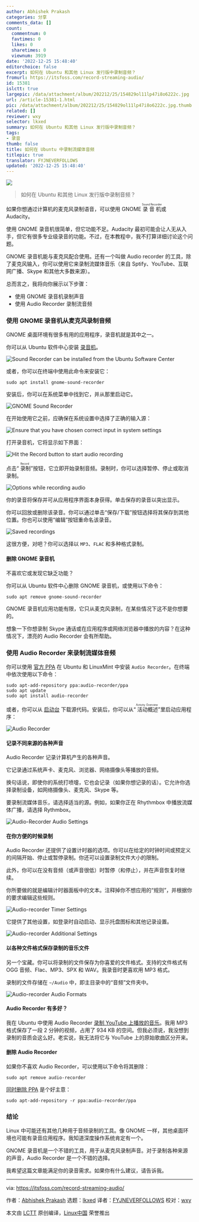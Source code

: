 ```yaml
---
author: Abhishek Prakash
categories: 分享
comments_data: []
count:
  commentnum: 0
  favtimes: 0
  likes: 0
  sharetimes: 0
  viewnum: 3919
date: '2022-12-25 15:48:40'
editorchoice: false
excerpt: 如何在 Ubuntu 和其他 Linux 发行版中录制音频？
fromurl: https://itsfoss.com/record-streaming-audio/
id: 15381
islctt: true
largepic: /data/attachment/album/202212/25/154829ol11lp47i8o6222c.jpg
url: /article-15381-1.html
pic: /data/attachment/album/202212/25/154829ol11lp47i8o6222c.jpg.thumb.jpg
related: []
reviewer: wxy
selector: lkxed
summary: 如何在 Ubuntu 和其他 Linux 发行版中录制音频？
tags:
- 录音
thumb: false
title: 如何在 Ubuntu 中录制流媒体音频
titlepic: true
translator: FYJNEVERFOLLOWS
updated: '2022-12-25 15:48:40'
---
```


![](/data/attachment/album/202212/25/154829ol11lp47i8o6222c.jpg)



> 
> 如何在 Ubuntu 和其他 Linux 发行版中录制音频？
> 
> 
> 


如果你想通过计算机的麦克风录制语音，可以使用 GNOME <ruby> 录音机 <rt>  Sound Recorder </rt></ruby> 或 Audacity。


使用 GNOME 录音机很简单，但它功能不足。Audacity 最初可能会让人无从入手，但它有很多专业级录音的功能。不过，在本教程中，我不打算详细讨论这个问题。


GNOME 录音机能与麦克风配合使用。还有一个叫做 Audio recorder 的工具，除了麦克风输入，你可以使用它来录制流媒体音乐（来自 Sptify、YouTube、互联网广播、Skype 和其他大多数来源）。


总而言之，我将向你展示以下步骤：


* 使用 GNOME 录音机录制声音
* 使用 Audio Recorder 录制流音频


### 使用 GNOME 录音机从麦克风录制音频


GNOME 桌面环境有很多有用的应用程序，录音机就是其中之一。


你可以从 Ubuntu 软件中心安装 [录音机](https://wiki.gnome.org/Apps/SoundRecorder)。


![Sound Recorder can be installed from the Ubuntu Software Center](/data/attachment/album/202212/25/154841ku4ggolyogi7guur.png)


或者，你可以在终端中使用此命令来安装它：



```
sudo apt install gnome-sound-recorder

```

安装后，你可以在系统菜单中找到它，并从那里启动它。


![GNOME Sound Recorder](/data/attachment/album/202212/25/154841lqs48hgq4sblhs8s.png)


在开始使用它之前，应确保在系统设置中选择了正确的输入源：


![Ensure that you have chosen correct input in system settings](/data/attachment/album/202212/25/154841tzfuvgr589vj0uzo.png)


打开录音机，它将显示如下界面：


![Hit the Record button to start audio recording](/data/attachment/album/202212/25/154842exxfxkwvwhee5xgs.png)


点击“<ruby> 录制 <rt>  Record </rt></ruby>”按钮，它立即开始录制音频。录制时，你可以选择暂停、停止或取消录制。


![Options while recording audio](/data/attachment/album/202212/25/154842l1nk1t7mvgvztevw.png)


你的录音将保存并可从应用程序界面本身获得。单击保存的录音以突出显示。


你可以回放或删除该录音。你可以通过单击“保存/下载”按钮选择将其保存到其他位置。你也可以使用“编辑”按钮重命名该录音。


![Saved recordings](/data/attachment/album/202212/25/154842renjcncnjj5e452o.png)


这很方便，对吧？你可以选择以 `MP3`、`FLAC` 和多种格式录制。


#### 删除 GNOME 录音机


不喜欢它或发现它缺乏功能？


你可以从 Ubuntu 软件中心删除 GNOME 录音机，或使用以下命令：



```
sudo apt remove gnome-sound-recorder

```

GNOME 录音机应用功能有限，它只从麦克风录制，在某些情况下这不是你想要的。


想象一下你想录制 Skype 通话或在应用程序或网络浏览器中播放的内容？在这种情况下，漂亮的 Audio Recorder 会有所帮助。


### 使用 Audio Recorder 来录制流媒体音频


你可以使用 [官方 PPA](https://launchpad.net/~audio-recorder/+archive/ubuntu/ppa) 在 Ubuntu 和 LinuxMint 中安装 `Audio Recorder`。在终端中依次使用以下命令：



```
sudo apt-add-repository ppa:audio-recorder/ppa
sudo apt update
sudo apt install audio-recorder

```

或者，你可以从 [启动台](https://launchpad.net/audio-recorder) 下载源代码。安装后，你可以从“<ruby> 活动概述 <rt>  Activity Overview </rt></ruby>”里启动应用程序：


![Audio Recorder](/data/attachment/album/202212/25/154842mtum14v2vl2vurvv.png)


#### 记录不同来源的各种声音


Audio Recorder 记录计算机产生的各种声音。


它记录通过系统声卡、麦克风、浏览器、网络摄像头等播放的音频。


换句话说，即使你的系统打喷嚏，它也会记录（如果你想记录的话）。它允许你选择录制设备，如网络摄像头、麦克风、Skype 等。


要录制流媒体音乐，请选择适当的源。例如，如果你正在 Rhythmbox 中播放流媒体广播，请选择 Rythmbox。


![Audio-Recorder Audio Settings](/data/attachment/album/202212/25/154843me3eadha3tl872cv.png)


#### 在你方便的时候录制


Audio Recorder 还提供了设置计时器的选项。你可以在给定的时钟时间或预定义的间隔开始、停止或暂停录制。你还可以设置录制文件大小的限制。


此外，你可以在没有音频（或声音很低）时暂停（和停止），并在声音恢复时继续。


你所要做的就是编辑计时器面板中的文本。注释掉你不想应用的“规则”，并根据你的要求编辑这些规则。


![Audio-recorder Timer Settings](/data/attachment/album/202212/25/154843frd8i7u3gi30kfc3.png)


它提供了其他设置，如登录时自动启动、显示托盘图标和其他记录设置。


![Audio-recorder Additional Settings](/data/attachment/album/202212/25/154843dom1na2n8ztom2ng.png)


#### 以各种文件格式保存录制的音乐文件


另一个宝藏。你可以将录制的文件保存为你喜爱的文件格式。支持的文件格式有 OGG 音频、Flac、MP3、SPX 和 WAV。我录音时更喜欢用 MP3 格式。


录制的文件存储在 `~/Audio` 中，即主目录中的“音频”文件夹中。


![Audio-recorder Audio Formats](/data/attachment/album/202212/25/154844a7ogq2g707r9q75q.png)


#### Audio Recorder 有多好？


我在 Ubuntu 中使用 Audio Recorder [录制 YouTube 上播放的音乐](https://itsfoss.com/youtube-dl-audio-only/)。我用 MP3 格式保存了一段 2 分钟的视频，占用了 934 KB 的空间。但我必须说，我没想到录制的音质会这么好。老实说，我无法将它与 YouTube 上的原始歌曲区分开来。


#### 删除 Audio Recorder


如果你不喜欢 Audio Recorder，可以使用以下命令将其删除：



```
sudo apt remove audio-recorder

```

[同时删除 PPA](https://itsfoss.com/how-to-remove-or-delete-ppas-quick-tip/) 是个好主意：



```
sudo apt-add-repository -r ppa:audio-recorder/ppa

```

### 结论


Linux 中可能还有其他几种用于音频录制的工具。像 GNOME 一样，其他桌面环境也可能有录音应用程序。我知道深度操作系统肯定有一个。


GNOME 录音机是一个不错的工具，用于从麦克风录制声音。对于录制各种来源的声音，Audio Recorder 是一个不错的选择。


我希望这篇文章能满足你的录音需求。如果你有什么建议，请告诉我。




---


via: <https://itsfoss.com/record-streaming-audio/>


作者：[Abhishek Prakash](https://itsfoss.com/) 选题：[lkxed](https://github.com/lkxed) 译者：[FYJNEVERFOLLOWS](https://github.com/FYJNEVERFOLLOWS) 校对：[wxy](https://github.com/wxy)


本文由 [LCTT](https://github.com/LCTT/TranslateProject) 原创编译，[Linux中国](https://linux.cn/) 荣誉推出